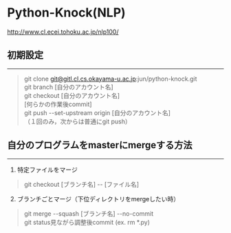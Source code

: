 # Python-Knock(NLP)  
http://www.cl.ecei.tohoku.ac.jp/nlp100/  

## 初期設定  
---------  
> git clone git@gitl.cl.cs.okayama-u.ac.jp:jun/python-knock.git  
> git branch [自分のアカウント名]  
> git checkout [自分のアカウント名]  
> [何らかの作業後commit]  
> git push --set-upstream origin [自分のアカウント名]  
（１回のみ，次からは普通にgit push）  

## 自分のプログラムをmasterにmergeする方法  
---------  
1. 特定ファイルをマージ  
> git checkout [ブランチ名] -- [ファイル名]  
 
2. ブランチごとマージ（下位ディレクトリをmergeしたい時）  
> git merge --squash [ブランチ名] --no-commit  
> git status見ながら調整後commit (ex. rm *.py)  